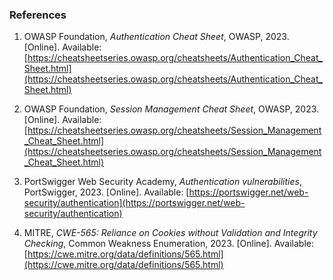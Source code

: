 ### References

1. OWASP Foundation, *Authentication Cheat Sheet*, OWASP, 2023. [Online]. Available: [https://cheatsheetseries.owasp.org/cheatsheets/Authentication_Cheat_Sheet.html](https://cheatsheetseries.owasp.org/cheatsheets/Authentication_Cheat_Sheet.html)

2. OWASP Foundation, *Session Management Cheat Sheet*, OWASP, 2023. [Online]. Available: [https://cheatsheetseries.owasp.org/cheatsheets/Session_Management_Cheat_Sheet.html](https://cheatsheetseries.owasp.org/cheatsheets/Session_Management_Cheat_Sheet.html)

3. PortSwigger Web Security Academy, *Authentication vulnerabilities*, PortSwigger, 2023. [Online]. Available: [https://portswigger.net/web-security/authentication](https://portswigger.net/web-security/authentication)

4. MITRE, *CWE-565: Reliance on Cookies without Validation and Integrity Checking*, Common Weakness Enumeration, 2023. [Online]. Available: [https://cwe.mitre.org/data/definitions/565.html](https://cwe.mitre.org/data/definitions/565.html)